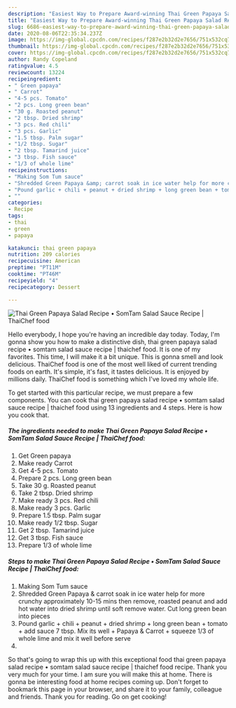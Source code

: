 ```yaml
---
description: "Easiest Way to Prepare Award-winning Thai Green Papaya Salad Recipe • SomTam Salad Sauce Recipe | ThaiChef food"
title: "Easiest Way to Prepare Award-winning Thai Green Papaya Salad Recipe • SomTam Salad Sauce Recipe | ThaiChef food"
slug: 6686-easiest-way-to-prepare-award-winning-thai-green-papaya-salad-recipe-somtam-salad-sauce-recipe-thaichef-food
date: 2020-08-06T22:35:34.237Z
image: https://img-global.cpcdn.com/recipes/f287e2b32d2e7656/751x532cq70/thai-green-papaya-salad-recipe-•-somtam-salad-sauce-recipe-thaichef-food-recipe-main-photo.jpg
thumbnail: https://img-global.cpcdn.com/recipes/f287e2b32d2e7656/751x532cq70/thai-green-papaya-salad-recipe-•-somtam-salad-sauce-recipe-thaichef-food-recipe-main-photo.jpg
cover: https://img-global.cpcdn.com/recipes/f287e2b32d2e7656/751x532cq70/thai-green-papaya-salad-recipe-•-somtam-salad-sauce-recipe-thaichef-food-recipe-main-photo.jpg
author: Randy Copeland
ratingvalue: 4.5
reviewcount: 13224
recipeingredient:
- " Green papaya"
- " Carrot"
- "4-5 pcs. Tomato"
- "2 pcs. Long green bean"
- "30 g. Roasted peanut"
- "2 tbsp. Dried shrimp"
- "3 pcs. Red chili"
- "3 pcs. Garlic"
- "1.5 tbsp. Palm sugar"
- "1/2 tbsp. Sugar"
- "2 tbsp. Tamarind juice"
- "3 tbsp. Fish sauce"
- "1/3 of whole lime"
recipeinstructions:
- "Making Som Tum sauce"
- "Shredded Green Papaya &amp; carrot soak in ice water help for more crunchy approximately 10-15 mins then remove, roasted peanut and add hot water into dried shrimp until soft remove water. Cut long green bean into pieces"
- "Pound garlic + chili + peanut + dried shrimp + long green bean + tomato + add sauce 7 tbsp. Mix its well + Papaya &amp; Carrot + squeeze 1/3 of whole lime and mix it well before serve"
- ""
categories:
- Recipe
tags:
- thai
- green
- papaya

katakunci: thai green papaya 
nutrition: 209 calories
recipecuisine: American
preptime: "PT11M"
cooktime: "PT46M"
recipeyield: "4"
recipecategory: Dessert

---
```



![Thai Green Papaya Salad Recipe • SomTam Salad Sauce Recipe | ThaiChef food](https://img-global.cpcdn.com/recipes/f287e2b32d2e7656/751x532cq70/thai-green-papaya-salad-recipe-•-somtam-salad-sauce-recipe-thaichef-food-recipe-main-photo.jpg)

Hello everybody, I hope you're having an incredible day today. Today, I'm gonna show you how to make a distinctive dish, thai green papaya salad recipe • somtam salad sauce recipe | thaichef food. It is one of my favorites. This time, I will make it a bit unique. This is gonna smell and look delicious.
 ThaiChef food is one of the most well liked of current trending foods on earth. It's simple, it's fast, it tastes delicious. It is enjoyed by millions daily.  ThaiChef food is something which I've loved my whole life.


To get started with this particular recipe, we must prepare a few components. You can cook thai green papaya salad recipe • somtam salad sauce recipe | thaichef food using 13 ingredients and 4 steps. Here is how you cook that.

<!--inarticleads1-->

##### The ingredients needed to make Thai Green Papaya Salad Recipe • SomTam Salad Sauce Recipe | ThaiChef food:

1. Get  Green papaya
1. Make ready  Carrot
1. Get 4-5 pcs. Tomato
1. Prepare 2 pcs. Long green bean
1. Take 30 g. Roasted peanut
1. Take 2 tbsp. Dried shrimp
1. Make ready 3 pcs. Red chili
1. Make ready 3 pcs. Garlic
1. Prepare 1.5 tbsp. Palm sugar
1. Make ready 1/2 tbsp. Sugar
1. Get 2 tbsp. Tamarind juice
1. Get 3 tbsp. Fish sauce
1. Prepare 1/3 of whole lime




<!--inarticleads2-->

##### Steps to make Thai Green Papaya Salad Recipe • SomTam Salad Sauce Recipe | ThaiChef food:

1. Making Som Tum sauce
1. Shredded Green Papaya &amp; carrot soak in ice water help for more crunchy approximately 10-15 mins then remove, roasted peanut and add hot water into dried shrimp until soft remove water. Cut long green bean into pieces
1. Pound garlic + chili + peanut + dried shrimp + long green bean + tomato + add sauce 7 tbsp. Mix its well + Papaya &amp; Carrot + squeeze 1/3 of whole lime and mix it well before serve
1. 




So that's going to wrap this up with this exceptional food thai green papaya salad recipe • somtam salad sauce recipe | thaichef food recipe. Thank you very much for your time. I am sure you will make this at home. There is gonna be interesting food at home recipes coming up. Don't forget to bookmark this page in your browser, and share it to your family, colleague and friends. Thank you for reading. Go on get cooking!
